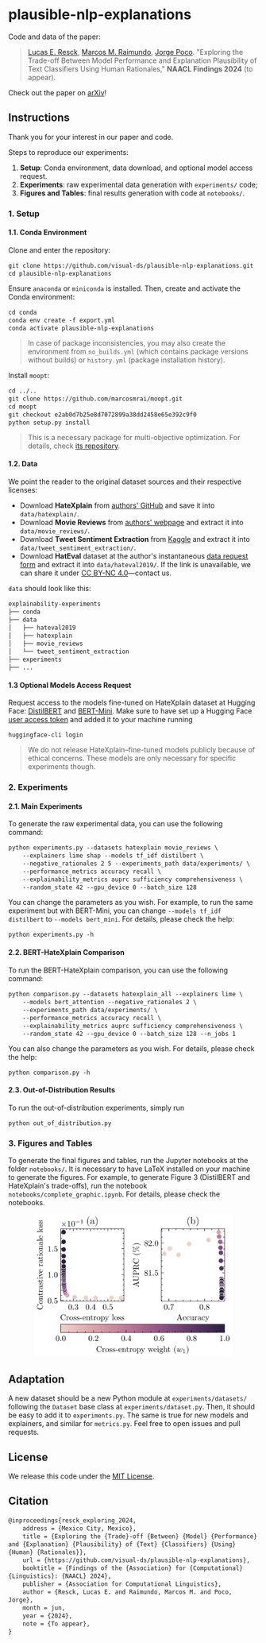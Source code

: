 # plausible-nlp-explanations

Code and data of the paper:

> [Lucas E. Resck](https://lucasresck.github.io/), [Marcos M. Raimundo](https://ic.unicamp.br/docente/marcos-medeiros-raimundo/), [Jorge Poco](http://visualdslab.com/~jpocom/). "Exploring the Trade-off Between Model Performance and Explanation Plausibility of Text Classifiers Using Human Rationales," **NAACL Findings 2024** (to appear).

Check out the paper on [arXiv](https://arxiv.org/abs/2404.03098)!

## Instructions

Thank you for your interest in our paper and code.

Steps to reproduce our experiments:
1. **Setup**: Conda environment, data download, and optional model access request.
2. **Experiments**: raw experimental data generation with `experiments/` code;
3. **Figures and Tables**: final results generation with code at `notebooks/`.

### 1. Setup

#### 1.1. Conda Environment

Clone and enter the repository:
```
git clone https://github.com/visual-ds/plausible-nlp-explanations.git
cd plausible-nlp-explanations
```

Ensure `anaconda` or `miniconda` is installed. Then, create and activate the Conda environment:
```
cd conda
conda env create -f export.yml
conda activate plausible-nlp-explanations
```
> In case of package inconsistencies, you may also create the environment from `no_builds.yml` (which contains package versions without builds) or `history.yml` (package installation history).

Install `moopt`:
```
cd ../..
git clone https://github.com/marcosmrai/moopt.git
cd moopt
git checkout e2ab0d7b25e8d7072899a38dd2458e65e392c9f0
python setup.py install
```
> This is a necessary package for multi-objective optimization. For details, check [its repository](https://github.com/marcosmrai/moopt).

#### 1.2. Data

We point the reader to the original dataset sources and their respective licenses:

- Download **HateXplain** from [authors' GitHub](https://github.com/hate-alert/HateXplain/blob/2d804e29058726c76e835e043d9ec79169879fa6/Data/dataset.json) and save it into `data/hatexplain/`.
- Download **Movie Reviews** from [authors' webpage](https://web.archive.org/web/20170503215240/http://cs.jhu.edu/~ozaidan/rationales/) and extract it into `data/movie_reviews/`.
- Download **Tweet Sentiment Extraction** from [Kaggle](https://www.kaggle.com/competitions/tweet-sentiment-extraction/data) and extract it into `data/tweet_sentiment_extraction/`.
- Download **HatEval** dataset at the author's instantaneous [data request form](https://docs.google.com/forms/d/e/1FAIpQLSc3lVIM0hUqtGzQIPulpCNF9GkE9YEmq4-Ud_Qu4U-FyEsvgw/viewform) and extract it into `data/hateval2019/`. If the link is unavailable, we can share it under [CC BY-NC 4.0](https://creativecommons.org/licenses/by-nc/4.0/)—contact us.

`data` should look like this:
```
explainability-experiments
├── conda
├── data
│   ├── hateval2019
│   ├── hatexplain
│   ├── movie_reviews
│   └── tweet_sentiment_extraction
├── experiments
├── ...
```

#### 1.3 Optional Models Access Request

Request access to the models fine-tuned on HateXplain dataset at Hugging Face: [DistilBERT](https://huggingface.co/visual-ds/distilbert-base-uncased-hatexplain) and [BERT-Mini](https://huggingface.co/visual-ds/bert-mini-hatexplain).
Make sure to have set up a Hugging Face [user access token](https://huggingface.co/docs/hub/security-tokens) and added it to your machine running
```
huggingface-cli login
```

> We do not release HateXplain–fine-tuned models publicly because of ethical concerns. These models are only necessary for specific experiments though.

### 2. Experiments

#### 2.1. Main Experiments

To generate the raw experimental data, you can use the following command:
```
python experiments.py --datasets hatexplain movie_reviews \
    --explainers lime shap --models tf_idf distilbert \
    --negative_rationales 2 5 --experiments_path data/experiments/ \
    --performance_metrics accuracy recall \
    --explainability_metrics auprc sufficiency comprehensiveness \
    --random_state 42 --gpu_device 0 --batch_size 128
```
You can change the parameters as you wish. For example, to run the same experiment but with BERT-Mini, you can change `--models tf_idf distilbert` to `--models bert_mini`. For details, please check the help:
```
python experiments.py -h
```

#### 2.2. BERT-HateXplain Comparison

To run the BERT-HateXplain comparison, you can use the following command:
```
python comparison.py --datasets hatexplain_all --explainers lime \
    --models bert_attention --negative_rationales 2 \
    --experiments_path data/experiments/ \
    --performance_metrics accuracy recall \
    --explainability_metrics auprc sufficiency comprehensiveness \
    --random_state 42 --gpu_device 0 --batch_size 128 --n_jobs 1
```
You can also change the parameters as you wish. For details, please check the help:
```
python comparison.py -h
```

#### 2.3. Out-of-Distribution Results

To run the out-of-distribution experiments, simply run
```
python out_of_distribution.py
```

### 3. Figures and Tables

To generate the final figures and tables, run the Jupyter notebooks at the folder `notebooks/`. It is necessary to have LaTeX installed on your machine to generate the figures. For example, to generate Figure 3 (DistilBERT and HateXplain's trade-offs), run the notebook `notebooks/complete_graphic.ipynb`. For details, please check the notebooks.

<p align="center">
	<img src="figures/accuracy_auprc.png" width=400>
</p>

## Adaptation

A new dataset should be a new Python module at `experiments/datasets/` following the `Dataset` base class at `experiments/dataset.py`.
Then, it should be easy to add it to `experiments.py`.
The same is true for new models and explainers, and similar for `metrics.py`.
Feel free to open issues and pull requests.

## License

We release this code under the [MIT License](LICENSE).

## Citation

```
@inproceedings{resck_exploring_2024,
	address = {Mexico City, Mexico},
	title = {Exploring the {Trade}-off {Between} {Model} {Performance} and {Explanation} {Plausibility} of {Text} {Classifiers} {Using} {Human} {Rationales}},
	url = {https://github.com/visual-ds/plausible-nlp-explanations},
	booktitle = {Findings of the {Association} for {Computational} {Linguistics}: {NAACL} 2024},
	publisher = {Association for Computational Linguistics},
	author = {Resck, Lucas E. and Raimundo, Marcos M. and Poco, Jorge},
	month = jun,
	year = {2024},
	note = {To appear},
}
```
